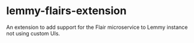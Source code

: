 # lemmy-flairs-extension
An extension to add support for the Flair microservice to Lemmy instance not using custom UIs.
